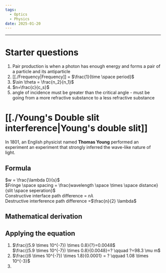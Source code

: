 ```yaml
---
tags:
  - Optics
  - Physics
date: 2025-01-20
---
```

---  
# Starter questions  
1. Pair production is when a photon has enough energy and forms a pair of a particle and its antiparticle  
2. [[./Frequency|Frequency]] = $\frac{1}{time \space period}$  
3. $\sin \theta = \frac{n_2}{n_1}$  
4. $n=\frac{c}{c_s}$  
5. angle of incidence must be greater than the critical angle - must be going from a more refractive substance to a less refractive substance  
  
# [[./Young's Double slit interference|Young's double slit]]  
In 1801, an English physicist named **Thomas Young** performed an experiment an experiment that strongly inferred the wave-like nature of light.  
  
## Formula  
$w = \frac{\lambda D}{s}$  
$Fringe \space spacing = \frac{wavelength \space \times \space distance}{slit \space seperation}$  
Constructive interface path difference = $n \lambda$  
Destructive interference path difference =$\frac{n}{2} \lambda$  
  
## Mathematical derivation  
  
## Applying the equation  
1. $\frac{(5.9 \times 10^{-7}) \times 0.8}{?}=0.0048$  
$\frac{(5.9 \times 10^{-7}) \times 0.8}{0.0048}=? \qquad ?=98.3 \mu m$  
2. $\frac{(6 \times 10^{-7}) \times 1.8}{0.0001} = ? \qquad 1.08 \times 10^{-3}$  
3.    
